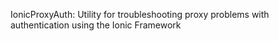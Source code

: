 IonicProxyAuth: Utility for troubleshooting proxy problems with authentication using the Ionic Framework

